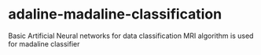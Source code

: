 # adaline-madaline-classification
Basic Artificial Neural networks for data classification
MRI algorithm is used for madaline classifier
